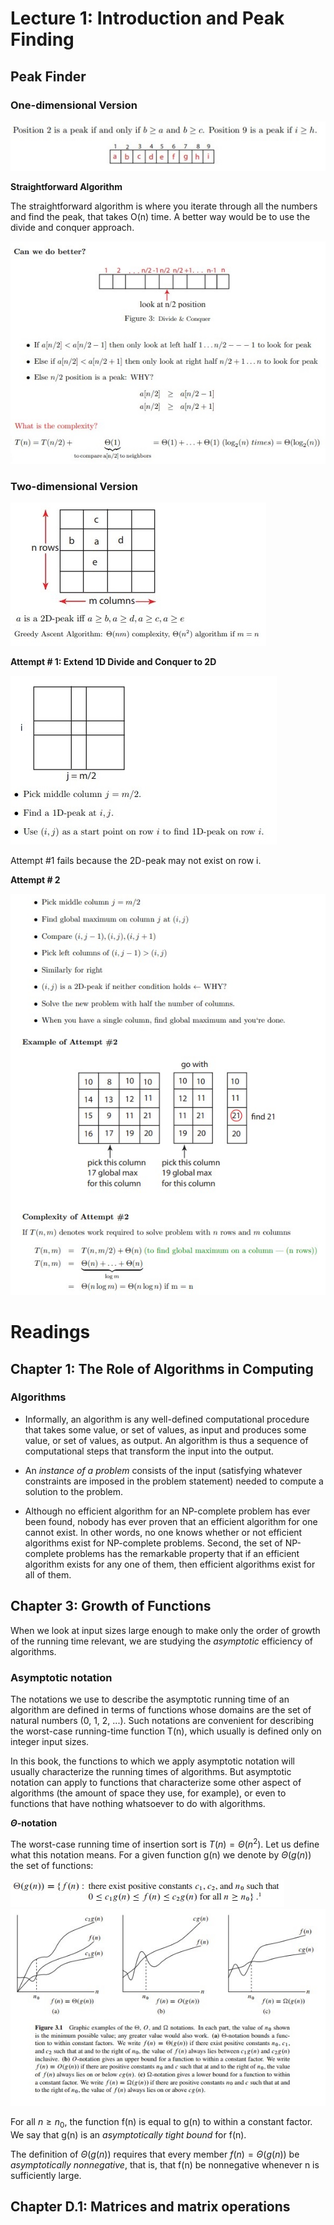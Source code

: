 <h1>Lecture 1: Introduction and Peak Finding</h1>



<h2>Peak Finder</h2>


<h3>One-dimensional Version</h3>

<img src="../images/peak_finding_1D.jpg">

__Straightforward Algorithm__

The straightforward algorithm is where you iterate through all the numbers and find the peak, that takes O(n) time. A better way would be to use the divide and conquer approach.

<img src="../images/peak_finding_log_n.jpg">

<h3>Two-dimensional Version</h3>

<img src="../images/peak_finding_2D.jpg">

__Attempt # 1: Extend 1D Divide and Conquer to 2D__

<img src="../images/peak_finding_attempt_1.jpg">

Attempt #1 fails because the 2D-peak may not exist on row i.

__Attempt # 2__

<img src="../images/peak_finding_attempt_2.jpg">



<h1>Readings</h1>



<h2>Chapter 1: The Role of Algorithms in Computing</h2>


<h3>Algorithms</h3>

- Informally, an algorithm is any well-defined computational procedure that takes some value, or set of values, as input and produces some value, or set of values, as output. An algorithm is thus a sequence of computational steps that transform the input into the output.

- An _instance of a problem_ consists of the input (satisfying whatever constraints are imposed in the problem statement) needed to compute a solution to the problem.

- Although no efficient algorithm for an NP-complete problem has ever been found, nobody has ever proven that an efficient algorithm for one cannot exist. In other words, no one knows
whether or not efficient algorithms exist for NP-complete problems. Second, the
set of NP-complete problems has the remarkable property that if an efficient algorithm exists for any one of them, then efficient algorithms exist for all of them.


<h2>Chapter 3: Growth of Functions</h2>


When we look at input sizes large enough to make only the order of growth of the running time relevant, we are studying the _asymptotic_ efficiency of algorithms.


<h3>Asymptotic notation</h3>

The notations we use to describe the asymptotic running time of an algorithm are defined in terms of functions whose domains are the set of natural numbers (0, 1, 2, ...). Such notations are convenient for describing the worst-case running-time function T(n), which usually is defined only on integer input sizes.

In this book, the functions to which we apply asymptotic notation will usually characterize the running times of algorithms. But asymptotic notation can apply to functions that characterize some other aspect of algorithms (the amount of space they use, for example), or even to functions that have nothing whatsoever to do with algorithms.

__$\Theta$-notation__

The worst-case running time of insertion sort is $T(n) = \Theta (n^2)$. Let us define what this notation means. For a given function g(n) we denote by $\Theta (g(n))$ the set of functions:

<img src="../images/theta_notation.jpg">

<img src="../images/asymptotic_notation.jpg">

For all $n \geq n_0$, the function f(n) is equal to g(n) to within a constant factor. We say that g(n) is an _asymptotically tight bound_ for f(n).

The definition of $Θ(g(n))$ requires that every member $f(n)=Θ(g(n))$ be _asymptotically nonnegative_, that is, that f(n) be nonnegative whenever n is sufficiently large.





<h2>Chapter D.1: Matrices and matrix operations</h2>
